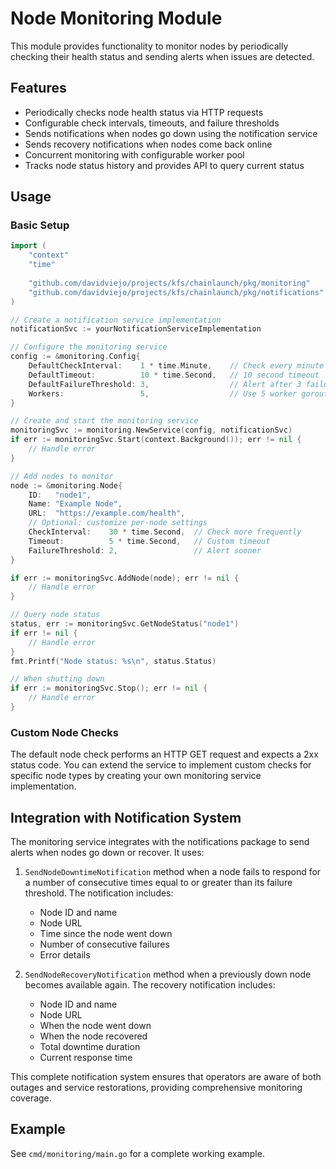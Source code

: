 # Node Monitoring Module

This module provides functionality to monitor nodes by periodically checking their health status and sending alerts when issues are detected.

## Features

- Periodically checks node health status via HTTP requests
- Configurable check intervals, timeouts, and failure thresholds
- Sends notifications when nodes go down using the notification service
- Sends recovery notifications when nodes come back online
- Concurrent monitoring with configurable worker pool
- Tracks node status history and provides API to query current status

## Usage

### Basic Setup

```go
import (
    "context"
    "time"
    
    "github.com/davidviejo/projects/kfs/chainlaunch/pkg/monitoring"
    "github.com/davidviejo/projects/kfs/chainlaunch/pkg/notifications"
)

// Create a notification service implementation
notificationSvc := yourNotificationServiceImplementation

// Configure the monitoring service
config := &monitoring.Config{
    DefaultCheckInterval:    1 * time.Minute,    // Check every minute
    DefaultTimeout:          10 * time.Second,   // 10 second timeout
    DefaultFailureThreshold: 3,                  // Alert after 3 failures
    Workers:                 5,                  // Use 5 worker goroutines
}

// Create and start the monitoring service
monitoringSvc := monitoring.NewService(config, notificationSvc)
if err := monitoringSvc.Start(context.Background()); err != nil {
    // Handle error
}

// Add nodes to monitor
node := &monitoring.Node{
    ID:   "node1",
    Name: "Example Node",
    URL:  "https://example.com/health",
    // Optional: customize per-node settings
    CheckInterval:    30 * time.Second,  // Check more frequently
    Timeout:          5 * time.Second,   // Custom timeout
    FailureThreshold: 2,                 // Alert sooner
}

if err := monitoringSvc.AddNode(node); err != nil {
    // Handle error
}

// Query node status
status, err := monitoringSvc.GetNodeStatus("node1")
if err != nil {
    // Handle error
}
fmt.Printf("Node status: %s\n", status.Status)

// When shutting down
if err := monitoringSvc.Stop(); err != nil {
    // Handle error
}
```

### Custom Node Checks

The default node check performs an HTTP GET request and expects a 2xx status code. You can extend the service to implement custom checks for specific node types by creating your own monitoring service implementation.

## Integration with Notification System

The monitoring service integrates with the notifications package to send alerts when nodes go down or recover. It uses:

1. `SendNodeDowntimeNotification` method when a node fails to respond for a number of consecutive times equal to or greater than its failure threshold. The notification includes:
   - Node ID and name
   - Node URL
   - Time since the node went down
   - Number of consecutive failures
   - Error details

2. `SendNodeRecoveryNotification` method when a previously down node becomes available again. The recovery notification includes:
   - Node ID and name
   - Node URL
   - When the node went down
   - When the node recovered
   - Total downtime duration
   - Current response time

This complete notification system ensures that operators are aware of both outages and service restorations, providing comprehensive monitoring coverage.

## Example

See `cmd/monitoring/main.go` for a complete working example. 